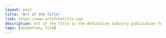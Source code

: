 ```yaml
---
layout: post
title: "Art of the Title"
link: https://www.artofthetitle.com
description: Art of the Title is the definitive industry publication for title sequence design and an educational resource, spanning the film, television, conference, and video game industries.
tags: [animation, film]
---
```


